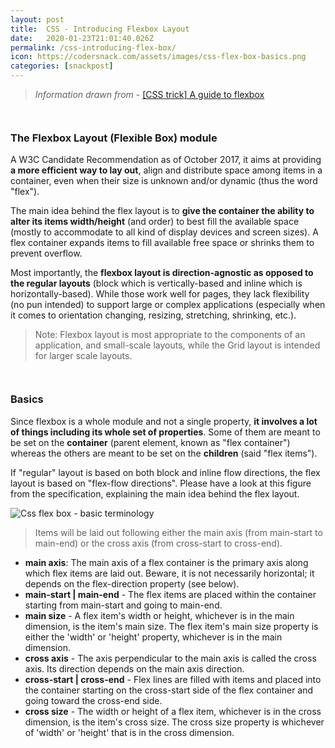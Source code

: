 ```yaml
---
layout: post
title:  CSS - Introducing Flexbox Layout
date:   2020-01-23T21:01:40.026Z
permalink: /css-introducing-flex-box/
icon: https://codersnack.com/assets/images/css-flex-box-basics.png
categories: [snackpost]
---
```


> *Information drawn from* - [[CSS trick] A guide to flexbox](https://css-tricks.com/snippets/css/a-guide-to-flexbox/)

``` ``` 
### The Flexbox Layout (Flexible Box) module

A W3C Candidate Recommendation as of October 2017, it aims at providing **a more efficient way to lay out**, align and distribute space among items in a container, even when their size is unknown and/or dynamic (thus the word "flex").

The main idea behind the flex layout is to **give the container the ability to alter its items width/height** (and order) to best fill the available space (mostly to accommodate to all kind of display devices and screen sizes). A flex container expands items to fill available free space or shrinks them to prevent overflow.

Most importantly, the **flexbox layout is direction-agnostic as opposed to the regular layouts** (block which is vertically-based and inline which is horizontally-based). While those work well for pages, they lack flexibility (no pun intended) to support large or complex applications (especially when it comes to orientation changing, resizing, stretching, shrinking, etc.).

> Note: Flexbox layout is most appropriate to the components of an application, and small-scale layouts, while the Grid layout is intended for larger scale layouts.

``` ``` 
### Basics

Since flexbox is a whole module and not a single property, **it involves a lot of things including its whole set of properties**. Some of them are meant to be set on the **container** (parent element, known as "flex container") whereas the others are meant to be set on the **children** (said "flex items").

If "regular" layout is based on both block and inline flow directions, the flex layout is based on "flex-flow directions". Please have a look at this figure from the specification, explaining the main idea behind the flex layout.

![Css flex box - basic terminology](https://codersnack.com/assets/images/css-flex-box-basics.png)

> Items will be laid out following either the main axis (from main-start to main-end) or the cross axis (from cross-start to cross-end).

- **main axis**: The main axis of a flex container is the primary axis along which flex items are laid out. Beware, it is not necessarily horizontal; it depends on the flex-direction property (see below).
- **main-start | main-end** - The flex items are placed within the container starting from main-start and going to main-end.
- **main size** - A flex item's width or height, whichever is in the main dimension, is the item's main size. The flex item's main size property is either the 'width' or 'height' property, whichever is in the main dimension.
- **cross axis** - The axis perpendicular to the main axis is called the cross axis. Its direction depends on the main axis direction.
- **cross-start | cross-end** - Flex lines are filled with items and placed into the container starting on the cross-start side of the flex container and going toward the cross-end side.
- **cross size** - The width or height of a flex item, whichever is in the cross dimension, is the item's cross size. The cross size property is whichever of 'width' or 'height' that is in the cross dimension.

